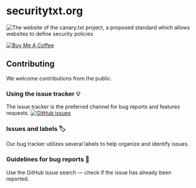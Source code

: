 # securitytxt.org

![The website of the canary.txt project, a proposed standard which allows websites to define security policies](https://user-images.githubusercontent.com/18099289/42649227-5bbbb1f4-8609-11e8-988c-ad7b41b8873e.png)

<a href="https://www.buymeacoffee.com/edoverflow" target="_blank" rel="noopener"><img src="https://www.buymeacoffee.com/assets/img/custom_images/purple_img.png" alt="Buy Me A Coffee" style="height: auto !important;width: auto !important;" ></a>

## Contributing

We welcome contributions from the public.

### Using the issue tracker 💡

The issue tracker is the preferred channel for bug reports and features requests. [![GitHub issues](https://img.shields.io/github/issues/securitytxt/securitytxt.org.svg?style=flat-square)](https://github.com/securitytxt/securitytxt.org/issues)

### Issues and labels 🏷

Our bug tracker utilizes several labels to help organize and identify issues.

### Guidelines for bug reports 🐛

Use the GitHub issue search — check if the issue has already been reported.
